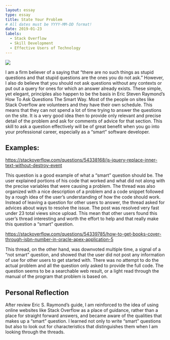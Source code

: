 ```yaml
---
layout: essay
type: essay
title: State Your Problem
# All dates must be YYYY-MM-DD format!
date: 2019-01-23
labels:
  - Stack Overflow
  - Skill Development
  - Effective Users of Technology
---
```


 <img class="ui large centered rounded image" src="https://spinsucks.com/wp-content/uploads/2017/07/Screen-Shot-2017-07-20-at-6.38.09-AM.png">
 
 I am a firm believer of a saying that “there are no such things as stupid questions and that stupid questions are the ones you do not ask.” However, I also do believe that you should not ask questions without any contexts or put out a query for ones for which an answer already exists. These simple, yet elegant, principles also happen to be the basis in Eric Steven Raymond’s How To Ask Questions The Smart Way. 
Most of the people on sites like Stack Overflow are volunteers and they have their own schedule. This means that they can not spend a lot of time trying to answer the questions on the site. It is a very good idea then to provide only relevant and precise detail of the problem and ask for comments of advice for that section. This skill to ask a question effectively will be of great benefit when you go into your professional career, especially as a “smart” software developer. 

## Examples:

https://stackoverflow.com/questions/54338168/js-jquery-replace-inner-text-without-destroy-event

This question is a good example of what a “smart” question should be. The user explained portions of his code that worked and what did not along with the precise variables that were causing a problem. The thread was also organized with a nice description of a problem and a code snippet followed by a rough idea of the user’s understanding of how the code should work. Instead of leaving a question for other users to answer, the thread asked for advices about ways to resolve the issue. The post was resolved very fast under 23 total views since upload. This mean that other users found this user’s thread interesting and worth the effort to help and that really make this question a “smart” question.

https://stackoverflow.com/questions/54339785/how-to-get-books-cover-through-isbn-number-in-oracle-apex-application-5

This thread, on the other hand, was downvoted multiple time, a signal of a “not smart” question, and showed that the user did not post any information of use for other users to get started with. There was no attempt to do the actual problem and all the question only asked to provide the full code. The question seems to be a searchable web result, or a light read through the manual of the program that problem is based on.

## Personal Reflection

After review Eric S. Raymond’s guide, I am reinforced to the idea of using online websites like Stack Overflow as a place of guidance, rather than a place for straight forward answers, and became aware of the qualities that makes up a “smart” question. I learned not only to write “smart” questions but also to look out for characteristics that distinguishes them when I am looking through the threads.
